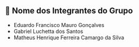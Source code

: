 ## 👤 Nome dos Integrantes do Grupo
 - Eduardo Francisco Mauro Gonçalves
 - Gabriel Luchetta dos Santos
 - Matheus Henrique Ferreira Camargo da Silva
